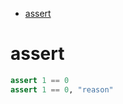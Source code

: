 <!-- TOC -->

- [assert](#assert)

<!-- /TOC -->

# assert

```py
assert 1 == 0
assert 1 == 0, "reason"
```